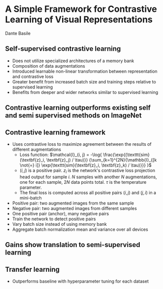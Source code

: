 # A Simple Framework for Contrastive Learning of Visual Representations

Dante Basile

## Self-supervised contrastive learning
* Does not utilize specialized architectures of a memory bank
* Composition of data augmentations
* Introduced learnable non-linear transformation between representation and contrastive loss
* Greater benefit from increased batch size and training steps relative to supervised learning
* Benefits from deeper and wider networks similar to supervised learning

## Contrastive learning outperforms existing self and semi supervised methods on ImageNet

## Contrastive learning framework
* Uses contrastive loss to maximize agreement between the results of different augmentations
    * Loss function: $\mathcal{l}_{i, j} = -\log{ \frac{\exp{(\texttt{sim}(\textbf{z}_i, \textbf{z}_j) / \tau)}} {\sum_{k=1}^{2N}{\mathbb{I}_{[k \not{=} i]} \exp{\texttt{sim}(\textbf{z}_i, \textbf{z}_k) / \tau)}}} }$
    * $(i, j)$ is a positive pair. $z_i$ is the network's contrastive loss projection head output for sample $i$. $N$ samples with another $N$ augmentations, one for each sample, $2N$ data points total. $\tau$ is the temperature parameter.
    * The final loss is computed across all positive pairs $(i, j)$ and $(j, i)$ in a mini-batch
* Positive pair: two augmented images from the same sample
* Negative pair: two augmented images from different samples
* One positive pair (anchor), many negative pairs
* Train the network to detect positive pairs
* Vary batch size instead of using memory bank
* Aggregate batch normalization mean and variance over all devices

## Gains show translation to semi-supervised learning

## Transfer learning
* Outperforms baseline with hyperparameter tuning for each dataset